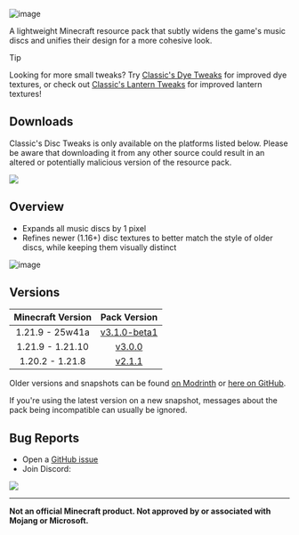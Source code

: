 ![image](https://i.postimg.cc/6pC5T1mJ/Banner.png)

A lightweight Minecraft resource pack that subtly widens the game's music discs and unifies their design for a more cohesive look.

> [!TIP]
> Looking for more small tweaks?
> Try [Classic's Dye Tweaks](https://modrinth.com/resourcepack/classics-dye-tweaks) for improved dye textures,
> or check out [Classic's Lantern Tweaks](https://modrinth.com/resourcepack/classics-lantern-tweaks) for improved lantern textures!

## Downloads

Classic's Disc Tweaks is only available on the platforms listed below. Please be aware that downloading it from any other source could result in an altered or potentially malicious version of the resource pack.

[![](https://img.shields.io/modrinth/dt/PQnL4SAX?label=Modrinth&style=for-the-badge&color=00AF5C&logo=modrinth)](https://modrinth.com/resourcepack/classics-disc-tweaks)

## Overview

* Expands all music discs by 1 pixel
* Refines newer (1.16+) disc textures to better match the style of older discs, while keeping them visually distinct

![image](https://i.postimg.cc/qMDZ5gnY/v3-1.gif)

## Versions

| Minecraft Version | Pack Version |
| :--: | :--: |
| 1.21.9 - 25w41a | [v3.1.0-beta1](https://modrinth.com/resourcepack/classics-disc-tweaks/version/v3.1.0-beta1) |
| 1.21.9 - 1.21.10 | [v3.0.0](https://modrinth.com/resourcepack/classics-disc-tweaks/version/v3.0.0) |
| 1.20.2 - 1.21.8 | [v2.1.1](https://modrinth.com/resourcepack/classics-disc-tweaks/version/v2.1.1) |

Older versions and snapshots can be found [on Modrinth](https://modrinth.com/datapack/classics-disc-tweaks/versions) or [here on GitHub](https://github.com/Classics-Craftworks/Classics-Disc-Tweaks/wiki/Versions).

If you're using the latest version on a new snapshot, messages about the pack being incompatible can usually be ignored.

## Bug Reports
* Open a [GitHub issue](https://github.com/Classics-Craftworks/Classics-Disc-Tweaks/issues/new/choose)
* Join Discord:

[![](https://img.shields.io/discord/1107084025442607206?label=Discord&style=for-the-badge&color=5865F2&logo=discord)](https://discord.gg/vZJSDjPcmu)

***

**Not an official Minecraft product. Not approved by or associated with Mojang or Microsoft.**